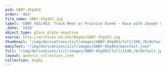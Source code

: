 ```yaml
---
pid: GBBY-45g463
order: '463'
file_name: GBBY-45g463.jpg
label: 'GBBY 45G/463: Track Meet or Practice Scene - Race with Joseph Stephen - 1928'
_date: '1928'
object_type: glass plate negative
source: http://archives.nd.edu/Bagby/GBBY-45g463.jpg
thumbnail: "/img/derivatives/iiif/images/GBBY-45g463/full/250,/0/default.jpg"
manifest: "/img/derivatives/iiif/images/GBBY-45g463/manifest.json"
full: "/img/derivatives/iiif/images/GBBY-45g463/full/1140,/0/default.jpg"
layout: generic_collection_item
collection: bagby
---
```

